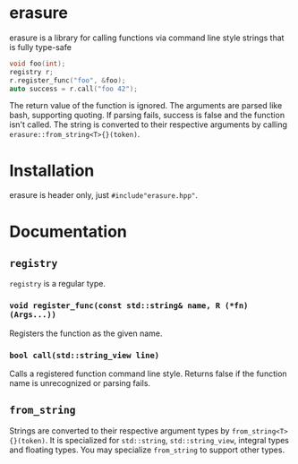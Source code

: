 # erasure
erasure is a library for calling functions via command line style strings that is fully type-safe

````c++
void foo(int);
registry r;
r.register_func("foo", &foo);
auto success = r.call("foo 42");
````

The return value of the function is ignored.
The arguments are parsed like bash, supporting quoting.
If parsing fails, success is false and the function isn't called.
The string is converted to their respective arguments by calling `erasure::from_string<T>{}(token)`.

# Installation
erasure is header only, just `#include"erasure.hpp"`.

# Documentation

## `registry`
`registry` is a regular type.

### `void register_func(const std::string& name, R (*fn)(Args...))`
Registers the function as the given name.

### `bool call(std::string_view line)`
Calls a registered function command line style. Returns false if the function name is unrecognized or parsing fails.

## `from_string`
Strings are converted to their respective argument types by `from_string<T>{}(token)`.
It is specialized for `std::string`, `std::string_view`, integral types and floating types.
You may specialize `from_string` to support other types.
